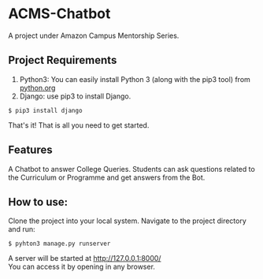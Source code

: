 # ACMS-Chatbot
A project under Amazon Campus Mentorship Series.

## Project Requirements
1. Python3: You can easily install Python 3 (along with the pip3 tool) from [python.org](https://www.python.org/)</br>
2. Django: use pip3 to install Django. 
```
$ pip3 install django
```
That's it! That is all you need to get started.

## Features
A Chatbot to answer College Queries. Students can ask questions related to the Curriculum or Programme and get answers from the Bot.

## How to use:
Clone the project into your local system. Navigate to the project directory and run:
```
$ pyhton3 manage.py runserver
```
A server will be started at http://127.0.0.1:8000/ <br>
You can access it by opening in any browser. 
